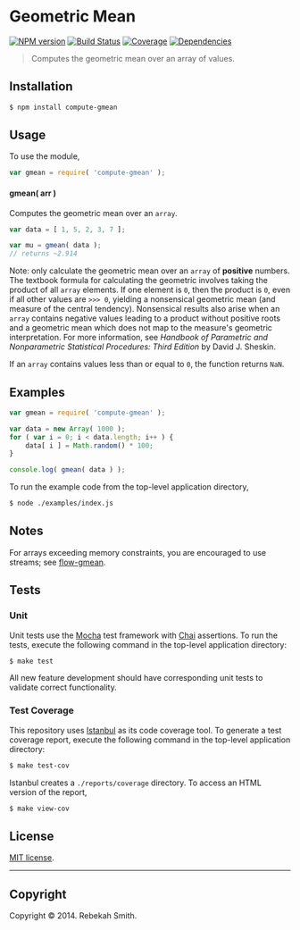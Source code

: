 Geometric Mean
=====
[![NPM version][npm-image]][npm-url] [![Build Status][travis-image]][travis-url] [![Coverage][coveralls-image]][coveralls-url] [![Dependencies][dependencies-image]][dependencies-url]

> Computes the geometric mean over an array of values.


## Installation

``` bash
$ npm install compute-gmean
```

## Usage

To use the module,

``` javascript
var gmean = require( 'compute-gmean' );
```

#### gmean( arr )

Computes the geometric mean over an `array`.

``` javascript
var data = [ 1, 5, 2, 3, 7 ];

var mu = gmean( data );
// returns ~2.914
```

Note: only calculate the geometric mean over an `array` of __positive__ numbers. The textbook formula for calculating the geometric involves taking the product of all `array` elements. If one element is `0`, then the product is `0`, even if all other values are `>>> 0`, yielding a nonsensical geometric mean (and measure of the central tendency). Nonsensical results also arise when an `array` contains negative values leading to a product without positive roots and a geometric mean which does not map to the measure's geometric interpretation. For more information, see *Handbook of Parametric and Nonparametric Statistical Procedures: Third Edition* by David J. Sheskin.

If an `array` contains values less than or equal to `0`, the function returns `NaN`.


## Examples

``` javascript
var gmean = require( 'compute-gmean' );

var data = new Array( 1000 );
for ( var i = 0; i < data.length; i++ ) {
	data[ i ] = Math.random() * 100;
}

console.log( gmean( data ) );
```

To run the example code from the top-level application directory,

``` bash
$ node ./examples/index.js
```

## Notes

For arrays exceeding memory constraints, you are encouraged to use streams; see [flow-gmean](https://github.com/flow-io/flow-gmean).


## Tests

### Unit

Unit tests use the [Mocha](http://visionmedia.github.io/mocha) test framework with [Chai](http://chaijs.com) assertions. To run the tests, execute the following command in the top-level application directory:

``` bash
$ make test
```

All new feature development should have corresponding unit tests to validate correct functionality.


### Test Coverage

This repository uses [Istanbul](https://github.com/gotwarlost/istanbul) as its code coverage tool. To generate a test coverage report, execute the following command in the top-level application directory:

``` bash
$ make test-cov
```

Istanbul creates a `./reports/coverage` directory. To access an HTML version of the report,

``` bash
$ make view-cov
```


## License

[MIT license](http://opensource.org/licenses/MIT). 


---
## Copyright

Copyright &copy; 2014. Rebekah Smith.



[npm-image]: http://img.shields.io/npm/v/compute-gmean.svg
[npm-url]: https://npmjs.org/package/compute-gmean

[travis-image]: http://img.shields.io/travis/compute-io/gmean/master.svg
[travis-url]: https://travis-ci.org/compute-io/gmean

[coveralls-image]: https://img.shields.io/coveralls/compute-io/gmean/master.svg
[coveralls-url]: https://coveralls.io/r/compute-io/gmean?branch=master

[dependencies-image]: http://img.shields.io/david/compute-io/gmean.svg
[dependencies-url]: https://david-dm.org/compute-io/gmean

[dev-dependencies-image]: http://img.shields.io/david/dev/compute-io/gmean.svg
[dev-dependencies-url]: https://david-dm.org/dev/compute-io/gmean

[github-issues-image]: http://img.shields.io/github/issues/compute-io/gmean.svg
[github-issues-url]: https://github.com/compute-io/gmean/issues